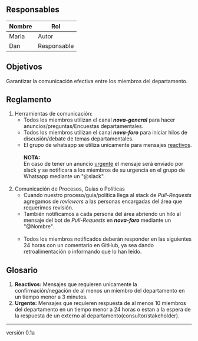 ## Responsables
| Nombre    | Rol            | 
| --------- | -------------- | 
| Marla     | Autor          | 
| Dan       | Responsable    |

## Objetivos
Garantizar la comunicación efectiva entre los miembros del departamento.

## Reglamento
1. Herramientas de comunicación:
      <ul>    
          <li>
              Todos los miembros utilizan el canal <b><i>nova-general</i></b> para hacer anuncios/preguntas/Encuestas departamentales. 
          </li>
          <li>
              Todos los miembros utilizan el canal <b><i>nova-foro</i></b> para iniciar hilos de discusión/debate de temas departamentales.
          </li>
          <li>
              El grupo de whatsapp se utiliza unicamente para mensajes <a href="#glosario1">reactivos</a>.
          </li>
          <br>
             <b>NOTA:</b>
          <br>
             En caso de tener un anuncio <a href="#glosario2">urgente</a> el mensaje será enviado por slack y se notificara a los miembros de su urgencia en el grupo de Whatsapp mediante un "@slack". 
      </ul>
        <br>
2. Comunicación de Procesos, Guías o Políticas
        <ul>
        <li>Cuando nuestro proceso/guía/política llega al stack de <i>Pull-Requests</i> agregamos de <i>reviewers</i>  a las personas encargadas del área que requerimos revisión.
        </li> 
        <li>También notificamos a cada persona del área abriendo un hilo al mensaje del bot de <i>Pull-Requests</i> en <b><i>nova-foro</i></b> mediante un "@Nombre". 
        </li>       
        <li>Todos los miembros notificados deberán responder en las siguientes 24 horas con un comentario en GitHub, ya sea dando retroalimentación o informando que lo han leído.
        </li>
      </ul>

## Glosario
1. <b id="glosario1">Reactivos:</b> Mensajes que requieren unicamente la confirmación/negación de al menos un miembro del departamento en un tiempo menor a 3 minutos.
2. <b id="glosario2">Urgente:</b> Mensajes que requieren respuesta de al menos 10 miembros del departamento en un tiempo menor a 24 horas o estan a la espera de la respuesta de un externo al departamento(consultor/stakeholder).

***
versión 0.1a